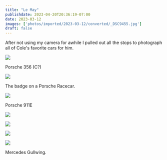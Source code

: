 ```yaml
---
title: "Le May"
publishdate: 2023-04-20T20:36:19-07:00
date: 2023-03-12
images: ['photos/imported/2023-03-12/converted/_DSC9455.jpg']
draft: false
---
```


After not using my camera for awhile I pulled out all the stops to photograph all of Cole's favorite cars for him.

![](../photos/imported/2023-03-12/converted/_DSC9455.jpg)

Porsche 356 (C?)

![](../photos/imported/2023-03-12/converted/_DSC9456.jpg)

The badge on a Porsche Racecar.

![](../photos/imported/2023-03-12/converted/_DSC9458.jpg)

Porsche 911E

![](../photos/imported/2023-03-12/converted/_DSC9460.jpg)

![](../photos/imported/2023-03-12/converted/_DSC9461.jpg)

![](../photos/imported/2023-03-12/converted/_DSC9462.jpg)

![](../photos/imported/2023-03-12/converted/_DSC9471.jpg)

Mercedes Gullwing.